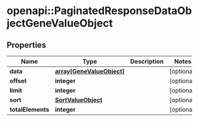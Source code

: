 # openapi::PaginatedResponseDataObjectGeneValueObject


## Properties
Name | Type | Description | Notes
------------ | ------------- | ------------- | -------------
**data** | [**array[GeneValueObject]**](GeneValueObject.md) |  | [optional] 
**offset** | **integer** |  | [optional] 
**limit** | **integer** |  | [optional] 
**sort** | [**SortValueObject**](SortValueObject.md) |  | [optional] 
**totalElements** | **integer** |  | [optional] 



